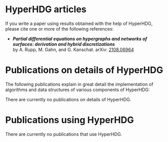 # HyperHDG articles

If you write a paper using results obtained with the help of HyperHDG, please cite one or more of
the following references:

- ***Partial differential equations on hypergraphs and networks of surfaces: derivation and hybrid
  discretizations***  
  by A. Rupp, M. Gahn, and G. Kanschat.
  arXiv: [2108.06964](https://arxiv.org/abs/2108.06964)


# Publications on details of HyperHDG

The following publications explain in great detail the implementation of algorithms and data
structures of various components of HyperHDG:

There are currently no publications on details of HyperHDG.


# Publications using HyperHDG

There are currently no publications that use HyperHDG.
